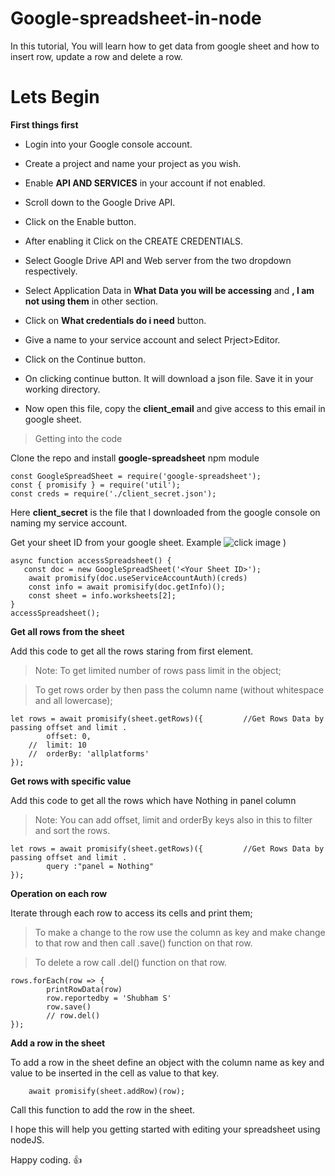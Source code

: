 # Google-spreadsheet-in-node
In this tutorial, You will learn how to get data from google sheet and how to insert row, update a row and delete a row.

# Lets Begin

**First things first**

- Login into your Google console account.

- Create a project and name your project as you wish.

- Enable **API AND SERVICES** in your account if not enabled.

- Scroll down to the Google Drive API.

- Click on the Enable button.

- After enabling it Click on the CREATE CREDENTIALS.

- Select Google Drive API and Web server from the two dropdown respectively.

- Select Application Data in **What Data you will be accessing** and **, I am not using them** in other section.

- Click on **What credentials do i need** button.


- Give a name to your service account and select Prject>Editor.

- Click on the Continue button.

- On clicking continue button. It will download a json file. Save it in your working directory.

- Now open this file, copy the **client_email** and give access to this email in google sheet.

> Getting into the code

Clone the repo and install **google-spreadsheet** npm module

```
const GoogleSpreadSheet = require('google-spreadsheet');
const { promisify } = require('util');
const creds = require('./client_secret.json');
```

Here **client_secret** is the file that I downloaded from the google console on naming my service account.

Get your sheet ID from your google sheet. 
Example ![click image](https://screenshot69.s3.ap-south-1.amazonaws.com/Screenshot+from+2019-12-22+14-36-07.jpg)
)

```
async function accessSpreadsheet() {
   const doc = new GoogleSpreadSheet('<Your Sheet ID>');
    await promisify(doc.useServiceAccountAuth)(creds)
    const info = await promisify(doc.getInfo)();
    const sheet = info.worksheets[2];
}
accessSpreadsheet();
```

**Get all rows from the sheet**

 Add this  code to get all the rows staring from first element.
 >Note: To get limited number of rows pass limit in the object;
 
 > To get rows order by then pass the column name (without whitespace and all lowercase);
 
```
let rows = await promisify(sheet.getRows)({         //Get Rows Data by passing offset and limit .
        offset: 0,
    //  limit: 10
    //  orderBy: 'allplatforms'
});
```
**Get rows with specific value**

Add this code to get all the rows which have Nothing in panel column
>Note: You can add offset, limit and orderBy keys also in this to filter and sort the rows.

```
let rows = await promisify(sheet.getRows)({         //Get Rows Data by passing offset and limit .
        query :"panel = Nothing"
});
```

**Operation on each row**

Iterate through each row to access its cells and print them;

>To make a change to the row use the column as key and make change to that row and then call .save() function on that row.

>To delete a row call .del() function on that row.

```
rows.forEach(row => {
        printRowData(row)
        row.reportedby = 'Shubham S'
        row.save()
        // row.del()
});
 ```
 
 **Add a row in the sheet**
 
To add a row in the sheet define an object with the column name as key and value to be inserted in the cell as value to that key.

```
    await promisify(sheet.addRow)(row);
```
Call this function to add the row in the sheet.

I hope this will help you getting started with editing your spreadsheet using nodeJS.

Happy coding. :+1:
